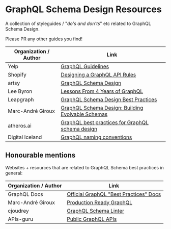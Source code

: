 # GraphQL Schema Design Resources

A collection of styleguides / "_do's and don'ts_" etc related to GraphQL Schema Design.

Please PR any other guides you find!

| Organization / Author | Link                                                                                                                                                   |
| --------------------- | ------------------------------------------------------------------------------------------------------------------------------------------------------ |
| Yelp | [GraphQL Guidelines](https://yelp.github.io/graphql-guidelines/schema-design.html) |
| Shopify               | [Designing a GraphQL API Rules](https://github.com/Shopify/graphql-design-tutorial/blob/master/TUTORIAL.md#tldr-the-rules)                                        |
| artsy                 | [GraphQL Schema Design](https://github.com/artsy/README/blob/master/playbooks/graphql-schema-design.md)                                                |
| Lee Byron             | [Lessons From 4 Years of GraphQL](https://www.graphql.com/articles/4-years-of-graphql-lee-byron)                                                       |
| Leapgraph             | [GraphQL Schema Design Best Practices](https://leapgraph.com/graphql-schema-design-best-practices)                                                     |
| Marc-André Giroux     | [GraphQL Schema Design: Building Evolvable Schemas](https://www.apollographql.com/blog/graphql-schema-design-building-evolvable-schemas-1501f3c59ed5/) |
| atheros.ai            | [GraphQL best practices for GraphQL schema design](https://atheros.ai/blog/graphql-best-practices-for-graphql-schema-design)                           |
| Digital Iceland | [GraphQL naming conventions]([https://github.com/island-is/handbook/blob/graphql-naming-conventions/docs/api-design-guide/graphql-naming-conventions.md](https://github.com/island-is/handbook/blob/9cf3c87152829408d7d27ca672db1485ed4a2fa1/docs/api-design-guide/naming-conventions.md)) |

## Honourable mentions

Websites + resources that are related to GraphQL Schema best practices in general:

| Organization / Author | Link                                                                                |
| --------------------- | ----------------------------------------------------------------------------------- |
| GraphQL Docs          | [Official GraphQL "Best Practices" Docs](https://graphql.org/learn/best-practices/) |
| Marc-André Giroux     | [Production Ready GraphQL](https://productionreadygraphql.com/)                     |
| cjoudrey              | [GraphQL Schema Linter](https://github.com/cjoudrey/graphql-schema-linter)          |
| APIs-guru             | [Public GraphQL APIs](https://github.com/APIs-guru/graphql-apis)                    |
